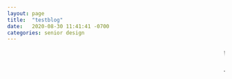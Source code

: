 ```yaml
---
layout: page
title:  "testblog"
date:   2020-08-30 11:41:41 -0700
categories: senior design
---
```


<html>

<style>
{% include custom.css %}
</style>
<body>
<marquee style="color:black;font-size: 20pt" behavior="scroll" direction="left"><i>Welcome to my blog site!</i></marquee>

    
<marquee style="color:black;font-size: 20pt" behavior="scroll" direction="left">Thanks for reading. See you next week!</marquee>


</body>
</html>





